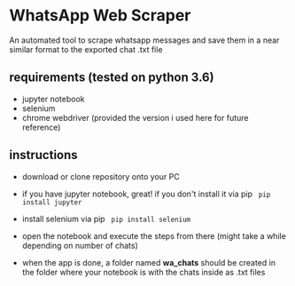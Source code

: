 # WhatsApp Web Scraper
An automated tool to scrape whatsapp messages and save them in a near similar format to the exported chat .txt file

## requirements (tested on python 3.6)
- jupyter notebook
- selenium
- chrome webdriver (provided the version i used here for future reference)

## instructions
- download or clone repository onto your PC

- if you have jupyter notebook, great! if you don't install it via pip
``` pip install jupyter```

- install selenium via pip
``` pip install selenium```

- open the notebook and execute the steps from there (might take a while depending on number of chats)

- when the app is done, a folder named **wa_chats** should be created in the folder where your notebook is with the chats inside as .txt files
